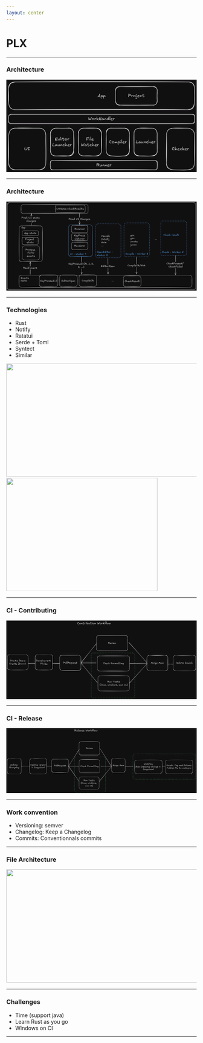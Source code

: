 ```yaml
---
layout: center
---
```


# PLX
<!--![home.png](./img/home.png)-->

---

### Architecture

![architecture](./app-systems.png)

---

### Architecture

![architecture](./workflow.png)

---

### Technologies


- Rust
- Notify
- Ratatui
- Serde + Toml
- Syntect
- Similar

<div class="grid grid-cols-2 gap-4">
  <div>
<img src="/img/png/syntax_highlight.png" width="600" height="300">
  </div>
  <div>
<img src="/img/png/ratatui.png" width="400" height="300">
  </div>
</div>

---

### CI - Contributing

![architecture](./contributing-workflow.png)

---

### CI - Release

![architecture](./release-workflow.png)

---

### Work convention

- Versioning: semver 
- Changelog: Keep a Changelog 
- Commits: Conventionnals commits

---

### File Architecture


<img src="./img/svg/structure-exos.png" width="600" height="300">


---

### Challenges


- Time (support java) 
- Learn Rust as you go
- Windows on CI

---


